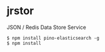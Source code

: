 # jrstor
JSON / Redis Data Store Service


```
$ npm install pino-elasticsearch -g
$ npm install
```
